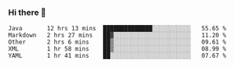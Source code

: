 ### Hi there 👋

<!--
**urzz/urzz** is a ✨ _special_ ✨ repository because its `README.md` (this file) appears on your GitHub profile.

Here are some ideas to get you started:

- 🔭 I’m currently working on ...
- 🌱 I’m currently learning ...
- 👯 I’m looking to collaborate on ...
- 🤔 I’m looking for help with ...
- 💬 Ask me about ...
- 📫 How to reach me: ...
- 😄 Pronouns: ...
- ⚡ Fun fact: ...
-->

<!--START_SECTION:waka-->
```text
Java       12 hrs 13 mins  ██████████████░░░░░░░░░░░   55.65 % 
Markdown   2 hrs 27 mins   ██▓░░░░░░░░░░░░░░░░░░░░░░   11.20 % 
Other      2 hrs 6 mins    ██▒░░░░░░░░░░░░░░░░░░░░░░   09.61 % 
XML        1 hr 58 mins    ██▒░░░░░░░░░░░░░░░░░░░░░░   08.99 % 
YAML       1 hr 41 mins    ██░░░░░░░░░░░░░░░░░░░░░░░   07.67 % 
```
<!--END_SECTION:waka-->
